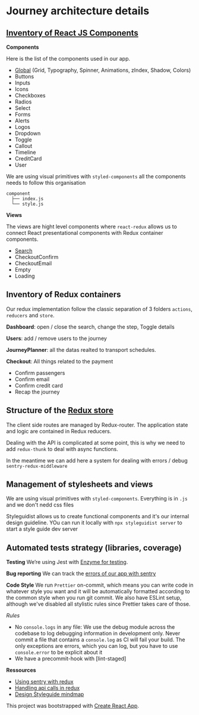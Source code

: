 # Journey architecture details

## [Inventory of React JS Components](/src/components/)

**Components**

Here is the list of the components used in our app.

- [Global](/src/components/globals/index.js) (Grid, Typography, Spinner, Animations, zIndex, Shadow, Colors)
- Buttons
- Inputs
- Icons
- Checkboxes
- Radios
- Select
- Forms
- Alerts
- Logos
- Dropdown
- Toggle
- Callout
- Timeline
- CreditCard
- User

We are using visual primitives with `styled-components` all the components needs to follow this organisation

```
component
  ├── index.js
  └── style.js
```

**Views**

The views are hight level components where `react-redux` allows us to connect React presentational components with Redux container components.

- [Search](/src/views/search/index.js)
- CheckoutConfirm
- CheckoutEmail
- Empty
- Loading



## Inventory of Redux containers

Our redux implementation follow the classic separation of 3 folders `actions`, `reducers` and `store`.

**Dashboard**: open / close the search, change the step, Toggle details

**Users**: add / remove users to the journey

**JourneyPlanner**: all the datas realted to transport schedules.

**Checkout**: All things related to the payment
- Confirm passengers
- Confirm email
- Confirm credit card
- Recap the journey

## Structure of the [Redux store](/src/store/index.js)

The client side routes are managed by Redux-router. The application state and logic are contained in Redux reducers.

Dealing with the API is complicated at some point, this is why we need to add `redux-thunk` to deal with async functions.

In the meantime we can add here a system for dealing with errors / debug `sentry-redux-middleware`



## Management of stylesheets and views

We are using visual primitives with `styled-components`.
Everything is in `.js` and we don't nedd css files

Styleguidist allows us to create functional components and it's our internal design guideline. YOu can run it locally with `npx styleguidist server` to start a style guide dev server



## Automated tests strategy (libraries, coverage)
**Testing**
We’re using Jest with [Enzyme for testing](https://react-styleguidist.js.org/docs/development.html#testing).

**Bug reporting**
We can track the [errors of our app with sentry]([https://blog.sentry.io/2016/08/24/redux-middleware-error-logging])

**Code Style**
We run `Prettier` on-commit, which means you can write code in whatever style you want and it will be automatically formatted according to the common style when you run git commit. We also have ESLint setup, although we've disabled all stylistic rules since Prettier takes care of those.

_Rules_

- No `console.logs` in any file: We use the debug module across the codebase to log debugging information in development only. Never commit a file that contains a `console.log` as CI will fail your build. The only exceptions are errors, which you can log, but you have to use `console.error` to be explicit about it
- We have a precommit-hook with [lint-staged]


**Ressources**

- [Using sentry with redux](https://blog.lingoapp.com/getting-the-most-out-of-redux-sentry-ecd8c737410d)
- [Handling api calls in redux](https://engineering.thetrainline.com/handling-api-calls-in-redux-with-redux-api-middleware-c95c38816e13)
- [Design Styleguide mindmap](https://my.mindnode.com/xQZyD9Qq8SG1zEpsc1SviR3cjpyUSfvEzLBxApqT)


This project was bootstrapped with [Create React App](https://github.com/facebookincubator/create-react-app).
